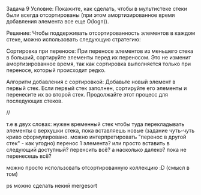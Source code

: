Задача 9
Условие: Покажите, как сделать, чтобы в мультистеке стеки были всегда отсортированы (при этом амортизированное время
добавления элемента все еще O(logn)).

Решение:
Чтобы поддерживать отсортированность элементов в каждом стеке, можно использовать следующую стратегию:

Сортировка при переносе:
При переносе элементов из меньшего стека в больший, сортируйте элементы перед их переносом.
Это не изменит амортизированное время, так как сортировка выполняется только при переносе, который происходит редко.

Алгоритм добавления с сортировкой:
Добавьте новый элемент в первый стек.
Если первый стек заполнен, сортируйте его элементы и перенесите их во второй стек.
Продолжайте этот процесс для последующих стеков.


//

т.е в двух словах:
нужен временный стек
чтобы туда перекладывать элементы с верхушки стека, пока вставляешь новые
(задание чуть-чуть криво сформулировано. можно интерпретировать "перенос в другой стек" - как угодно)
перенос 1 элемента? или просто вставить в следующий доступный?
перенсить всё? а насколько далеко? пока не перенесешь всё?


можно просто использовать отсортированную коллекцию :D
(смысл в том)


ps можно сделать некий mergesort